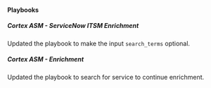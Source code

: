 
#### Playbooks

##### Cortex ASM - ServiceNow ITSM Enrichment

Updated the playbook to make the input `search_terms` optional.

##### Cortex ASM - Enrichment

Updated the playbook to search for service to continue enrichment.
